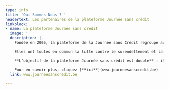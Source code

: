 ```yaml
---
type: info
title: 'Qui Sommes-Nous ? '
headertext: Les partenaires de la plateforme Journée sans crédit
linkblock:
- name: La plateforme Journée sans crédit
  image: ''
  description: |-
    Fondée en 2005, la plateforme de la Journée sans Crédit regroupe aujourd'hui **une trentaine d’organisations issues du Nord et du Sud du pays**.

    Elles ont toutes en commun la lutte contre le surendettement et la pauvreté, notamment via l’éducation permanente.

    **L’objectif de la plateforme Journée sans crédit est double** : il s’agit d’une part de **sensibiliser le public aux risques liés au crédit facile** et d’autre part de **formuler des recommandations destinées aux pouvoirs politiques afin d’améliorer la protection des consommateurs, et de lutter plus efficacement contre le surendettement**.

    Pour en savoir plus, cliquez [**ici**](www.journeesanscredit.be)
  link: www.journeesanscredit.be

---
```

